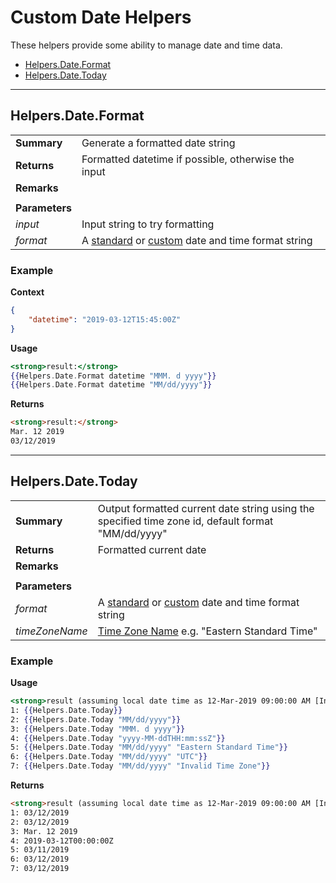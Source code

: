 # Custom Date Helpers
These helpers provide some ability to manage date and time data.

* [Helpers.Date.Format](#helpersdateformat)
* [Helpers.Date.Today](#helpersdatetoday)

---
## Helpers.Date.Format
|||
|-|-|
|**Summary**|Generate a formatted date string|
|**Returns**|Formatted datetime if possible, otherwise the input|
|**Remarks**||
|||
|**Parameters**||
|_input_|Input string to try formatting|
|_format_|A [standard](https://docs.microsoft.com/en-us/dotnet/standard/base-types/standard-date-and-time-format-strings) or [custom](https://docs.microsoft.com/en-us/dotnet/standard/base-types/custom-date-and-time-format-strings) date and time format string|

### Example
**Context**
``` json
{
    "datetime": "2019-03-12T15:45:00Z"
}
```
**Usage**
``` handlebars
<strong>result:</strong>
{{Helpers.Date.Format datetime "MMM. d yyyy"}}
{{Helpers.Date.Format datetime "MM/dd/yyyy"}}
```
**Returns**
``` html
<strong>result:</strong>
Mar. 12 2019
03/12/2019
```
---
## Helpers.Date.Today
|||
|-|-|
|**Summary**|Output formatted current date string using the specified time zone id, default format "MM/dd/yyyy"
|**Returns**|Formatted current date|
|**Remarks**||
|||
|**Parameters**||
|_format_|A [standard](https://docs.microsoft.com/en-us/dotnet/standard/base-types/standard-date-and-time-format-strings) or [custom](https://docs.microsoft.com/en-us/dotnet/standard/base-types/custom-date-and-time-format-strings) date and time format string|
|_timeZoneName_|[Time Zone Name](https://support.microsoft.com/en-in/help/973627/microsoft-time-zone-index-values) e.g. "Eastern Standard Time"|
### Example

**Usage**
``` handlebars
<strong>result (assuming local date time as 12-Mar-2019 09:00:00 AM [India Standard Time]):</strong>
1: {{Helpers.Date.Today}}
2: {{Helpers.Date.Today "MM/dd/yyyy"}}
3: {{Helpers.Date.Today "MMM. d yyyy"}}
4: {{Helpers.Date.Today "yyyy-MM-ddTHH:mm:ssZ"}}
5: {{Helpers.Date.Today "MM/dd/yyyy" "Eastern Standard Time"}}
6: {{Helpers.Date.Today "MM/dd/yyyy" "UTC"}}
7: {{Helpers.Date.Today "MM/dd/yyyy" "Invalid Time Zone"}}

```
**Returns**
``` html
<strong>result (assuming local date time as 12-Mar-2019 09:00:00 AM [India Standard Time]):</strong>
1: 03/12/2019
2: 03/12/2019
3: Mar. 12 2019
4: 2019-03-12T00:00:00Z
5: 03/11/2019
6: 03/12/2019
7: 03/12/2019
```
